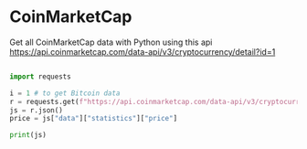 # CoinMarketCap

Get all CoinMarketCap data with Python using this api  
https://api.coinmarketcap.com/data-api/v3/cryptocurrency/detail?id=1

```python

import requests

i = 1 # to get Bitcoin data
r = requests.get(f"https://api.coinmarketcap.com/data-api/v3/cryptocurrency/detail?id={i}")
js = r.json()
price = js["data"]["statistics"]["price"]

print(js)

```
